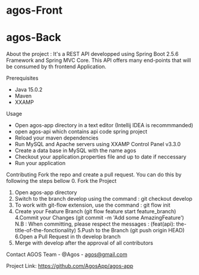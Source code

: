 # agos-Front

# agos-Back

About the project : 
It's a REST API developped using Spring Boot 2.5.6 Framework and Spring MVC Core.
This API offers many end-points that will be consumed by th frontend Application.

Prerequisites 
- Java 15.0.2
- Maven
- XXAMP 

Usage
- Open agos-app directory in a text editor (Intellij IDEA is recommmanded)
- open agos-api which contains api code spring project
- Reload your maven dependencies
- Run MySQL and Apache servers using XXAMP Control Panel v3.3.0
- Create a data base in MySQL with the name agos
- Checkout your application.properties file and up to date if neccessary 
- Run your application

Contributing 
Fork the repo and create a pull request. 
You can do this by following the steps bellow
0. Fork the Project
1. Open agos-app directory
2. Switch to the branch develop using the command : git checkout develop
3. To work with git-flow extension, use the command : git flow init 
4. Create your Feature Branch (git flow feature start feature_branch)
4.Commit your Changes (git commit -m 'Add some AmazingFeature')
N.B : When committing, please respect the messages : (feat(api): the-title-of-the-fonctionality)
5.Push to the Branch (git push origin HEAD)
6.Open a Pull Request in th develop branch
5. Merge with develop after the approval of all contributors


Contact
AGOS Team - @Agos - agos@gmail.com

Project Link: https://github.com/AgosApp/agos-app
